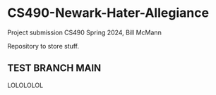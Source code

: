 # CS490-Newark-Hater-Allegiance
Project submission CS490 Spring 2024, Bill McMann


Repository to store stuff.

## TEST BRANCH MAIN

LOLOLOLOL
